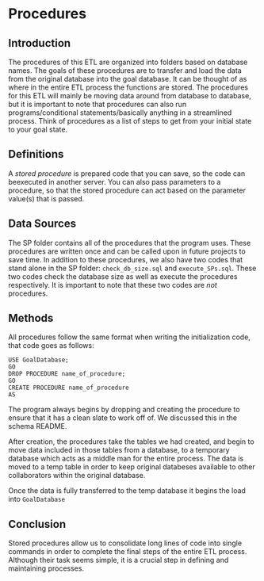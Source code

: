 # **Procedures**


## **Introduction**
The procedures of this ETL are organized into folders based on database names. The goals of these procedures are to transfer and load the data from the original database into the goal database. It can be thought of as where in the entire ETL process the functions are stored. The procedures for this ETL will mainly be moving data around from database to database, but it is important to note that procedures can also run programs/conditional statements/basically anything in a streamlined process. Think of procedures as a list of steps to get from your initial state to your goal state.


## **Definitions**
A *stored procedure* is prepared code that you can save, so the code can beexecuted in another server. You can also pass parameters to a procedure, so that the stored procedure can act based on the parameter value(s) that is passed.


## **Data Sources**

The SP folder contains all of the procedures that the program uses. These procedures are written once and can be called upon in future projects to save time. In addition to these procedures, we also have two codes that stand alone in the SP folder: `check_db_size.sql` and `execute_SPs.sql`. These two codes check the database size as well as execute the procedures respectively. It is important to note that these two codes are *not* procedures.

## **Methods**
All procedures follow the same format when writing the initialization code, that code goes as follows:

```
USE GoalDatabase;
GO
DROP PROCEDURE name_of_procedure;
GO
CREATE PROCEDURE name_of_procedure
AS
```

The program always begins by dropping and creating the procedure to ensure that it has a clean slate to work off of. We discussed this in the schema README.

After creation, the procedures take the tables we had created, and begin to move data included in those tables from a database, to a temporary database which acts as a middle man for the entire process. The data is moved to a temp table in order to keep original databeses available to other collaborators within the original database.

Once the data is fully transferred to the temp database it begins the load into `GoalDatabase`


## **Conclusion**

Stored procedures allow us to consolidate long lines of code into single commands in order to complete the final steps of the entire ETL process. Although their task seems simple, it is a crucial step in defining and maintaining processes.